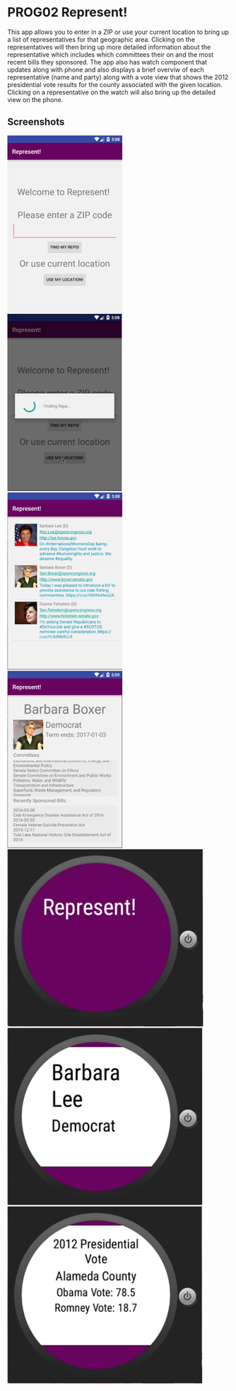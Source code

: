 # PROG02 Represent!

This app allows you to enter in a ZIP or use your current location to bring up
a list of representatives for that geographic area. Clicking on the 
representatives will then bring up more detailed information about the
representative which includes which committees their on and the most recent
bills they sponsored. The app also has watch component that updates along with
phone and also displays a brief overviw of each representative (name and party)
along with a vote view that shows the 2012 presidential vote results for the
county associated with the given location. Clicking on a representative on the
watch will also bring up the detailed view on the phone.

## Screenshots

<img src="screenshots/1.png" height="400" alt="Screenshot"/>

<img src="screenshots/2.png" height="400" alt="Screenshot"/>

<img src="screenshots/3.png" height="400" alt="Screenshot"/>

<img src="screenshots/4.png" height="400" alt="Screenshot"/>

<img src="screenshots/5.png" height="400" alt="Screenshot"/>

<img src="screenshots/6.png" height="400" alt="Screenshot"/>

<img src="screenshots/7.png" height="400" alt="Screenshot"/>
